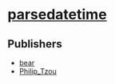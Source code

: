 # [parsedatetime](https://pypi.org/project/parsedatetime)



## Publishers
- [bear](https://pypi.org/user/bear)
- [Philip_Tzou](https://pypi.org/user/Philip_Tzou)

